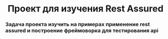 <h1 align="center">Проект для изучения Rest Assured</h1>
<h3 align="left">Задача проекта изучить на примерах применение rest assured и построение фреймоворка для тестирования api</h3>